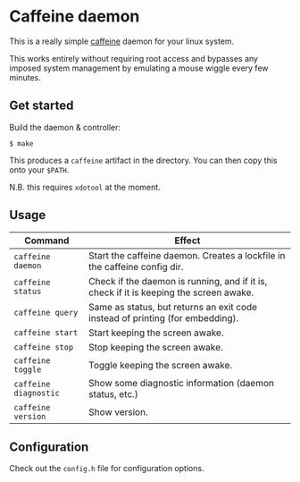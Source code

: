 # Caffeine daemon

This is a really simple [caffeine](https://en.wikipedia.org/wiki/Caffeine) daemon for your linux system.

This works entirely without requiring root access and bypasses any imposed system management by emulating a mouse wiggle every few minutes.

## Get started

Build the daemon & controller:

```
$ make
```

This produces a `caffeine` artifact in the directory. You can then copy this onto your `$PATH`.

N.B. this requires `xdotool` at the moment.

## Usage

Command               | Effect
---                   | ---
`caffeine daemon`     | Start the caffeine daemon. Creates a lockfile in the caffeine config dir.
`caffeine status`      | Check if the daemon is running, and if it is, check if it is keeping the screen awake.
`caffeine query`      | Same as status, but returns an exit code instead of printing (for embedding).
`caffeine start`      | Start keeping the screen awake.
`caffeine stop`       | Stop keeping the screen awake.
`caffeine toggle`     | Toggle keeping the screen awake.
`caffeine diagnostic` | Show some diagnostic information (daemon status, etc.)
`caffeine version`    | Show version.

## Configuration

Check out the `config.h` file for configuration options.
